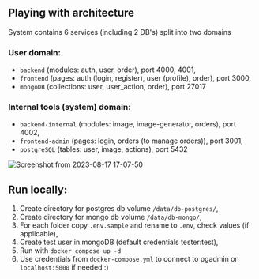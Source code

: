 ## Playing with architecture

System contains 6 services (including 2 DB's) split into two domains

### User domain:

- `backend` (modules: auth, user, order), port 4000, 4001,
- `frontend` (pages: auth (login, register), user (profile), order), port 3000,
- `mongoDB` (collections: user, user_action, order), port 27017

### Internal tools (system) domain:

- `backend-internal` (modules: image, image-generator, orders), port 4002,
- `frontend-admin` (pages: login, orders (to manage orders)), port 3001,
- `postgreSQL` (tables: user, image, actions), port 5432

![Screenshot from 2023-08-17 17-07-50](https://github.com/adampolczynski/Cloud-architecture/assets/25153606/4134d3dd-e7d2-4234-b977-e81f1245c748)

## Run locally:

1. Create directory for postgres db volume `/data/db-postgres/`,
2. Create directory for mongo db volume `/data/db-mongo/`,
3. For each folder copy `.env.sample` and rename to `.env`, check values (if applicable),
4. Create test user in mongoDB (default credentials tester:test),
5. Run with `docker compose up -d`
6. Use credentials from `docker-compose.yml` to connect to pgadmin on `localhost:5000` if needed :)
